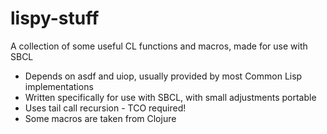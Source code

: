 # lispy-stuff
A collection of some useful CL functions and macros, made for use with SBCL

* Depends on asdf and uiop, usually provided by most Common Lisp implementations
* Written specifically for use with SBCL, with small adjustments portable
* Uses tail call recursion - TCO required!
* Some macros are taken from Clojure
